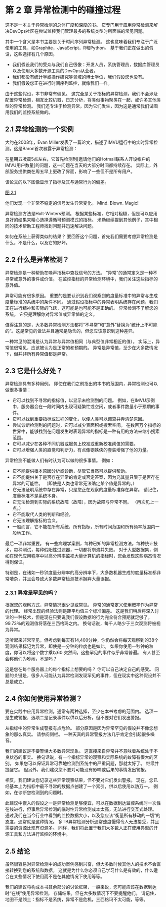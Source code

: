 # 第 2 章 异常检测中的碰撞过程

这不是一本关于异常检测的总体广度和深度的书。 它专门用于应用异常检测来解决DevOps社区在尝试监控我们管理最多的系统类型时所面临的常见问题。

其中一个含义是本书主要是关于时间序列异常检测。 这也意味着我们专注于广泛使用的工具，如Graphite，JavaScript，R和Python。 基于我们正在做出的假设，这些选择有几个原因。

- 我们假设我们的受众与我们自己很像：开发人员，系统管理员，数据库管理员以及使用大多数开源工具的DevOps从业者。
- 我们都没有统计学或操作研究等领域的博士学位，我们假设您也没有。
- 我们假设您正在进行时间序列监控，就像我们一样。

由于这些假设，本书非常有偏见。 这完全是关于指标的异常检测，我们不会涉及配置异常检测，相互比较机器，日志分析，将类似事物聚类在一起，或许多其他类型的异常检测。 我们还专注于检测异常，因为它们发生，因为这是通常我们试图用我们的监控系统做的。

## 2.1 异常检测的一个实例

大约在2008年，Evan Miller发表了一篇论文，描述了IMVU运行中的实时异常检测。这是Baron首次暴露于异常检测：

在星期五凌晨5点左右，它首先检测到[邀请他们的Hotmail联系人开设帐户的IMVU用户数量]的问题，这一问题在当天的大部分时间都持续存在。 实际上，外部服务提供商在周五早上更改了界面，影响了一些但不是所有用户。

该论文的以下图像显示了指标及其与通常行为的偏差。

[图 2.1]()

他们发现一个非常不稳定的信号发生异常变化。 Mind. Blown. Magic!

异常检测方法是Holt-Winters预测。 根据某些标准，它相对粗糙，但是可以应用良好的结果来精心选择遵循可预测模式的指标。 米勒继续提到其他例子，其中相同的技术帮助工程师找到问题并迅速解决问题。

如何在系统上获得类似的结果？ 要回答这个问题，首先我们需要考虑异常检测是什么，不是什么，以及它的好坏。

## 2.2 什么是异常检测？

异常检测是一种帮助在噪声指标中查找信号的方法。 “异常”的通常定义是一种不寻常或意外的事件或价值。 在监控指标的异常检测环境中，我们关注这些指标的意外值。

异常可能有很多原因。 重要的是要认识到我们观察到的度量标准中的异常与生成度量标准的系统中的条件不同。 通过假设指标中的异常表明系统存在问题，我们正在进行精神和实际的飞跃，这可能是也可能不是正确的。 异常检测不了解您的系统。 它只是理解你对异常值或异常值的定义。

值得注意的是，大多数异常检测方法都将“不寻常”和“意外”替换为“统计上不可能的”。这是常见的做法并且通常是隐含的，但您应该意识到这种差异。

一种常见的混淆是认为异常与异常值相同（与典型值非常相近的值）。 实际上，异常值很常见，应该被认为是正常的和预期的。 异常是异常值，至少在大多数情况下，但并非所有异常值都是异常。

## 2.3 它是什么好处？

异常检测具有多种用例。 即使在我们之前指出的本书的范围内，异常检测也可以做很多事情：

- 它可以找到不寻常的指标值，以显示未检测到的问题。 例如，在IMVU示例中，服务器会在一段时间内出现可疑繁忙或空闲，或者事件数量小于预期的事件。
- 它可以找到重要指标或过程的变化，以便人类可以调查并弄清楚原因。
- 尝试诊断检测到的问题时，它可以减少表面积或搜索空间。 在数百万个指标的世界中，能够找到在问题发生时表现异常的指标是一种有用的方法来缩小搜索范围。
- 它可以减少在各种不同机器或服务上校准或重新校准阈值的需要。
- 它可以增强人类的直觉和判断力，有点像钢铁侠的套装增强了他的力量。

异常检测不能做人们有时认为可以做的很多事情。 例如：

- 它不能提供根本原因分析或诊断，尽管它当然可以提供帮助。
- 它不能提供关于是否存在异常的肯定或否定答案，因为充其量只限于是否存在异常的可能性。 （即使是人类也常常无法确定某个值是异常的。）
- 它无法证明系统中存在异常，只是您正在观察的度量标准存在异常。 请记住，度量标准不是系统本身。
- 它无法检测到实际的系统故障（故障），因为故障与异常不同。 （再次见上一点。）
- 它不能取代人类的判断和经验。
- 它无法理解指标的含义。
- 一般而言，它不能在所有系统，所有指标，所有时间范围和所有频率范围内一般地工作。

最后一项非常重要。 有一些病理学案例，每种已知的异常检测方法，每种统计技术，每种测试，每种假阳性过滤器，一切都将崩溃并失败。 对于大型数据集，例如在现代应用程序中以高分辨率监视大量计算机的指标时，您会发现这些病态情况得到保证。

特别是，在诸如一秒钟度量分辨率的高分辨率下，大多数机器生成的度量标准都非常嘈杂，并且会导致大多数异常检测技术摒弃大量误报。

### 2.3.1 异常是罕见的吗？

根据您的观察方式，异常情况很少见或常见。 异常的通常定义使用概率作为异常的代理。 经常出现的经验法则是距平均值三个标准偏差。 这是我们稍后将深入讨论的一种技术，但是现在只要说我们假设数据的行为完全符合预期就足够了，99.73％的观测值将落在三西格玛之内。 换句话说，每千人略少于三次观测将被视为异常。

这听起来非常罕见，但考虑到每天有14,400分钟，你仍然会将每天观察到的38个观测结果标记为异常，即使是一分钟的粒度也是如此。 如果你使用一秒钟的粒度，你可以将这个数字乘以60.突然间，这些罕见的事件似乎非常普遍。 有人甚至会称他们为吵闹，不是吗？

这是您在每个服务器上的每个指标上想要的吗？ 你可以自己决定自己的感受。 问题的关键是，很多人可能认为异常检测发现罕见的事件，但在现实中这种假设并不总是成立。

## 2.4 你如何使用异常检测？

要在实践中应用异常检测，通常有两种选择，至少在本书考虑的范围内。 选项一是生成警报，选项二是记录事件以供以后分析，但不要对它们发出警报。

从指标中的异常生成警报有点危险。 部分原因是因为异常罕见的假设并不像您想象的那么真实。 请参阅侧栏。 一种天真的异常警报方法几乎肯定会引起很多噪音。

我们的建议是不要警惕大多数异常现象。 这直接来自异常并不意味着系统处于不良状态的事实。 换句话说，有一个指标异常的观察和实际系统的故障有很大的区别。 如果您可以保证异常可靠地检测到系统中的严重问题，那就太好了。 继续并提醒它。 但另外，我们建议您不要对可能没有影响或后果的事情发出警报。

相反，我们建议您记录这些异常观察结果，但不要对它们发出警报。 现在，您已经基本上为指标中最不寻常的数据点创建了一个索引，供以后使用以防万一。 例如，在诊断您检测到的问题时。

此建议中嵌入的假设之一是异常检测足够便宜，可以在数据到达监控系统时一次性在线进行，但事后异常检测的临时性异常检测成本太高，无法进行交互式处理。 通过我们在当今行业中看到的监控数据大小，以及您应该“衡量所有移动的一切”的态度，通常就是这种情况。 多TB异常检测分析通常速度慢得令人无法接受，并且需要的资源比现有资源多。 同样，我们将此置于我们大多数人正在使用典型的开源工具和方法进行监控的环境中。

## 2.5 结论

虽然很容易对异常检测中的成功案例感到兴奋，但大多数时候其他人的技术不会直接转换到您的系统和数据。 这就是为什么你必须自己学习什么是有效的，什么适合在某些情况下使用而不是在其他情况下使用等等。

我们的建议将构成本书其余部分的讨论框架，一般来说，您可能应该在数据到达时“在线”使用异常检测。 存储结果，但在大多数情况下不要提醒他们。 请记住，地图不是领土：指标不是系统，异常不是危机，三西格玛不太可能，等等。